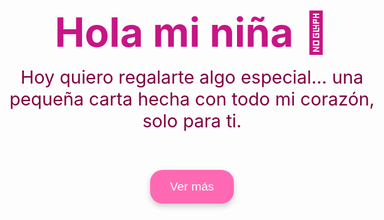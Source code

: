 <html lang="es">
<head>
  <meta charset="UTF-8" />
  <meta name="viewport" content="width=device-width, initial-scale=1.0"/>
  <title>Para Mi Amor 💖</title>
  <link href="https://fonts.googleapis.com/css2?family=Great+Vibes&display=swap" rel="stylesheet">
  <style>
    * {
      margin: 0;
      padding: 0;
      box-sizing: border-box;
    }

    html, body {
      height: 100%;
      font-family: 'Great Vibes', cursive;
      background: linear-gradient(135deg, #ffc0cb, #ffe4e1);
      overflow: hidden;
    }

    .page {
      width: 100vw;
      height: 100vh;
      position: absolute;
      top: 0;
      left: 100vw;
      display: flex;
      flex-direction: column;
      justify-content: center;
      align-items: center;
      text-align: center;
      padding: 2rem;
      transition: left 1s ease-in-out;
    }

    .page.active {
      left: 0;
    }

    h1 {
      font-size: 4rem;
      color: #c71585;
      text-shadow: 2px 2px 5px #fff;
    }

    p {
      font-size: 1.8rem;
      color: #800040;
      max-width: 600px;
      margin-top: 1rem;
    }

    button {
      margin-top: 2rem;
      padding: 1rem 2rem;
      font-size: 1.2rem;
      background: #ff69b4;
      color: white;
      border: none;
      border-radius: 20px;
      cursor: pointer;
      box-shadow: 0 4px 10px rgba(0,0,0,0.2);
      transition: background 0.3s;
    }

    button:hover {
      background: #ff1493;
    }

    .heart {
      position: absolute;
      width: 20px;
      height: 20px;
      background: red;
      transform: rotate(45deg);
      animation: float 10s infinite ease-in;
      opacity: 0.6;
    }

    .heart::before, .heart::after {
      content: '';
      position: absolute;
      width: 20px;
      height: 20px;
      background: red;
      border-radius: 50%;
    }

    .heart::before {
      top: -10px;
      left: 0;
    }

    .heart::after {
      top: 0;
      left: -10px;
    }

    @keyframes float {
      0% {
        transform: translateY(100vh) rotate(45deg);
      }
      100% {
        transform: translateY(-10vh) rotate(45deg);
      }
    }

    audio {
      display: none;
    }
  </style>
</head>
<body>

  <!-- Páginas -->
  <div class="page active" id="page1">
    <h1>Hola mi niña 💌</h1>
    <p>Hoy quiero regalarte algo especial… una pequeña carta hecha con todo mi corazón, solo para ti.</p>
    <button onclick="nextPage()">Ver más</button>
  </div>

  <div class="page" id="page2">
    <h1>Gracias por existir 💖</h1>
    <p>Gracias por hacerme feliz, por aguantarme y simplemente gracias por aparecer en mi vida, me encantas como eres, me encata tu forma de ser, me encantan tus defectos que te hacen una persona tan especial y única, me encanta tu sonrisa, me encantan esos ojitos tan hermosos que tienes, pero mas me encantas tu, eres tu la que me vuelve loco cada dia y gracias por escogerme cada dia.❤‍🩹💞</p>
    <button onclick="nextPage()">Siguiente</button>
  </div>

  <div class="page" id="page3">
    <h1>Siempre juntos 💘</h1>
    <p>No miento cuando enseriio te digo que te amo, eres esa niña que tanto deseaba que llegara y quiero verte trinfar porque se lo mucho que te esfuezas para salir adelante estoy orgulloso de ti soy tu gran admirado y tu fan numero 1 y Prometo cuidarte, respetarte y hacerte sentir amada todos los días de nuestras vidas. Eres mi todo.🖤</p>
    <button onclick="nextPage()">Última</button>
  </div>

  <div class="page" id="page4">
    <h1>Te amo 💞</h1>
    <p>Siempre te amaré, más allá del tiempo y de la vida. Gracias por ser tú, a mi corazon le agrada estar contigo, eres su lugar favorito, quiero que seas mi ultimo amor, nunca olvides que este loco te ama inefablemente y mi amor por ti es sempitermo.TE AMO❤.</p>
    <button onclick="restart()">Volver a leer</button>
  </div>

  <!-- Corazones flotantes -->
  <script>
    const totalHearts = 35;
    for (let i = 0; i < totalHearts; i++) {
      const heart = document.createElement('div');
      heart.className = 'heart';
      heart.style.left = Math.random() * 100 + 'vw';
      heart.style.animationDuration = (5 + Math.random() * 5) + 's';
      heart.style.opacity = Math.random();
      document.body.appendChild(heart);
    }

    // Navegación entre páginas
    let currentPage = 1;
    function nextPage() {
      document.getElementById(`page${currentPage}`).classList.remove('active');
      currentPage++;
      document.getElementById(`page${currentPage}`).classList.add('active');
    }

    function restart() {
      document.getElementById(`page${currentPage}`).classList.remove('active');
      currentPage = 1;
      document.getElementById(`page${currentPage}`).classList.add('active');
    }
  </script>

</body>
</html>

